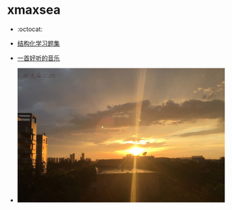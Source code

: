#    xmaxsea



* :octocat:
* [结构化学习题集](https://www.bilibili.com/video/av29005895?from=search&seid=10982941759365607406 )

* [一首好听的音乐](https://music.163.com/#/song?id=1415933854 )


* ![sun](https://github.com/xmaxsea/maxsea.github.io/blob/master/5.jpg)

